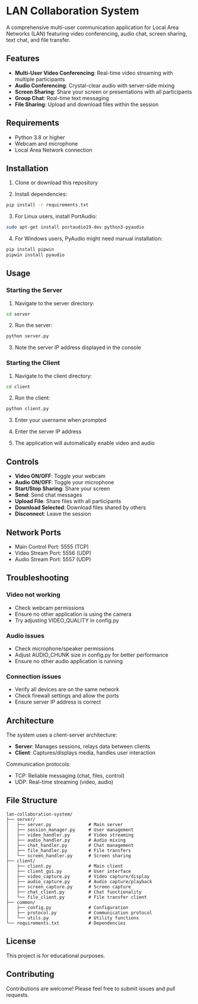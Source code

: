 # LAN Collaboration System

A comprehensive multi-user communication application for Local Area Networks (LAN) featuring video conferencing, audio chat, screen sharing, text chat, and file transfer.

## Features

- **Multi-User Video Conferencing**: Real-time video streaming with multiple participants
- **Audio Conferencing**: Crystal-clear audio with server-side mixing
- **Screen Sharing**: Share your screen or presentations with all participants
- **Group Chat**: Real-time text messaging
- **File Sharing**: Upload and download files within the session

## Requirements

- Python 3.8 or higher
- Webcam and microphone
- Local Area Network connection

## Installation

1. Clone or download this repository

2. Install dependencies:

```bash
pip install -r requirements.txt
```

3. For Linux users, install PortAudio:

```bash
sudo apt-get install portaudio19-dev python3-pyaudio
```

4. For Windows users, PyAudio might need manual installation:

```bash
pip install pipwin
pipwin install pyaudio
```

## Usage

### Starting the Server

1. Navigate to the server directory:

```bash
cd server
```

2. Run the server:

```bash
python server.py
```

3. Note the server IP address displayed in the console

### Starting the Client

1. Navigate to the client directory:

```bash
cd client
```

2. Run the client:

```bash
python client.py
```

3. Enter your username when prompted

4. Enter the server IP address

5. The application will automatically enable video and audio

## Controls

- **Video ON/OFF**: Toggle your webcam
- **Audio ON/OFF**: Toggle your microphone
- **Start/Stop Sharing**: Share your screen
- **Send**: Send chat messages
- **Upload File**: Share files with all participants
- **Download Selected**: Download files shared by others
- **Disconnect**: Leave the session

## Network Ports

- Main Control Port: 5555 (TCP)
- Video Stream Port: 5556 (UDP)
- Audio Stream Port: 5557 (UDP)

## Troubleshooting

### Video not working

- Check webcam permissions
- Ensure no other application is using the camera
- Try adjusting VIDEO_QUALITY in config.py

### Audio issues

- Check microphone/speaker permissions
- Adjust AUDIO_CHUNK size in config.py for better performance
- Ensure no other audio application is running

### Connection issues

- Verify all devices are on the same network
- Check firewall settings and allow the ports
- Ensure server IP address is correct

## Architecture

The system uses a client-server architecture:

- **Server**: Manages sessions, relays data between clients
- **Client**: Captures/displays media, handles user interaction

Communication protocols:

- TCP: Reliable messaging (chat, files, control)
- UDP: Real-time streaming (video, audio)

## File Structure

```
lan-collaboration-system/
├── server/
│   ├── server.py              # Main server
│   ├── session_manager.py     # User management
│   ├── video_handler.py       # Video streaming
│   ├── audio_handler.py       # Audio mixing
│   ├── chat_handler.py        # Chat management
│   ├── file_handler.py        # File transfers
│   └── screen_handler.py      # Screen sharing
├── client/
│   ├── client.py              # Main client
│   ├── client_gui.py          # User interface
│   ├── video_capture.py       # Video capture/display
│   ├── audio_capture.py       # Audio capture/playback
│   ├── screen_capture.py      # Screen capture
│   ├── chat_client.py         # Chat functionality
│   └── file_client.py         # File transfer client
├── common/
│   ├── config.py              # Configuration
│   ├── protocol.py            # Communication protocol
│   └── utils.py               # Utility functions
└── requirements.txt           # Dependencies
```

## License

This project is for educational purposes.

## Contributing

Contributions are welcome! Please feel free to submit issues and pull requests.

